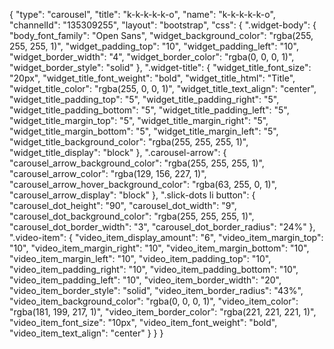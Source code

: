 {
    "type": "carousel",
    "title": "k-k-k-k-k-o",
    "name": "k-k-k-k-k-o",
    "channelId": "135309255",
    "layout": "bootstrap",
    "css": {
        ".widget-body": {
            "body_font_family": "Open Sans",
            "widget_background_color": "rgba(255, 255, 255, 1)",
            "widget_padding_top": "10",
            "widget_padding_left": "10",
            "widget_border_width": "4",
            "widget_border_color": "rgba(0, 0, 0, 1)",
            "widget_border_style": "solid"
        },
        ".widget-title": {
            "widget_title_font_size": "20px",
            "widget_title_font_weight": "bold",
            "widget_title_html": "Title",
            "widget_title_color": "rgba(255, 0, 0, 1)",
            "widget_title_text_align": "center",
            "widget_title_padding_top": "5",
            "widget_title_padding_right": "5",
            "widget_title_padding_bottom": "5",
            "widget_title_padding_left": "5",
            "widget_title_margin_top": "5",
            "widget_title_margin_right": "5",
            "widget_title_margin_bottom": "5",
            "widget_title_margin_left": "5",
            "widget_title_background_color": "rgba(255, 255, 255, 1)",
            "widget_title_display": "block"
        },
        ".carousel-arrow": {
            "carousel_arrow_background_color": "rgba(255, 255, 255, 1)",
            "carousel_arrow_color": "rgba(129, 156, 227, 1)",
            "carousel_arrow_hover_background_color": "rgba(63, 255, 0, 1)",
            "carousel_arrow_display": "block"
        },
        ".slick-dots li button": {
            "carousel_dot_height": "90",
            "carousel_dot_width": "9",
            "carousel_dot_background_color": "rgba(255, 255, 255, 1)",
            "carousel_dot_border_width": "3",
            "carousel_dot_border_radius": "24%"
        },
        ".video-item": {
            "video_item_display_amount": "6",
            "video_item_margin_top": "10",
            "video_item_margin_right": "10",
            "video_item_margin_bottom": "10",
            "video_item_margin_left": "10",
            "video_item_padding_top": "10",
            "video_item_padding_right": "10",
            "video_item_padding_bottom": "10",
            "video_item_padding_left": "10",
            "video_item_border_width": "20",
            "video_item_border_style": "solid",
            "video_item_border_radius": "43%",
            "video_item_background_color": "rgba(0, 0, 0, 1)",
            "video_item_color": "rgba(181, 199, 217, 1)",
            "video_item_border_color": "rgba(221, 221, 221, 1)",
            "video_item_font_size": "10px",
            "video_item_font_weight": "bold",
            "video_item_text_align": "center"
        }
    }
}